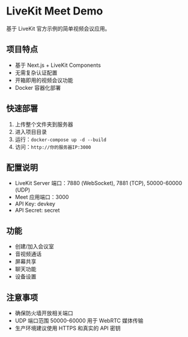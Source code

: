 # LiveKit Meet Demo

基于 LiveKit 官方示例的简单视频会议应用。

## 项目特点

- 基于 Next.js + LiveKit Components
- 无需复杂认证配置
- 开箱即用的视频会议功能
- Docker 容器化部署

## 快速部署

1. 上传整个文件夹到服务器
2. 进入项目目录
3. 运行：`docker-compose up -d --build`
4. 访问：`http://你的服务器IP:3000`

## 配置说明

- LiveKit Server 端口：7880 (WebSocket), 7881 (TCP), 50000-60000 (UDP)
- Meet 应用端口：3000
- API Key: devkey
- API Secret: secret

## 功能

- 创建/加入会议室
- 音视频通话
- 屏幕共享
- 聊天功能
- 设备设置

## 注意事项

- 确保防火墙开放相关端口
- UDP 端口范围 50000-60000 用于 WebRTC 媒体传输
- 生产环境建议使用 HTTPS 和真实的 API 密钥